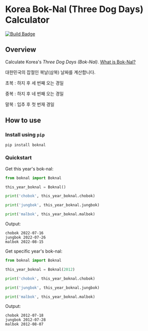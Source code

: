 # Korea Bok-Nal (Three Dog Days) Calculator

[![Build Badge](https://img.shields.io/cirrus/github/Jennas-Lee/korea-bok-nal-calculator/main)](https://app.travis-ci.com/Jennas-Lee/korea-bok-nal-calculator)


## Overview

Calculate Korea's _Three Dog Days (Bok-Nal)_. [What is Bok-Nal?](https://folkency.nfm.go.kr/en/topic/detail/4130)

대한민국의 잡절인 복날(삼복) 날짜를 계산합니다.

초복 : 하지 후 세 번째 오는 경일

중복 : 하지 후 네 번째 오는 경일

말복 : 입추 후 첫 번재 경일

## How to use

### Install using `pip`

``` shell
pip install boknal
```

### Quickstart

Get this year's bok-nal:

``` python
from boknal import Boknal

this_year_boknal = Boknal()

print('chobok', this_year_boknal.chobok)

print('jungbok', this_year_boknal.jungbok)

print('malbok', this_year_boknal.malbok)
```

Output:

```
chobok 2022-07-16
jungbok 2022-07-26
malbok 2022-08-15
```

Get specific year's bok-nal:

``` python
from boknal import Boknal

this_year_boknal = Boknal(2012)

print('chobok', this_year_boknal.chobok)

print('jungbok', this_year_boknal.jungbok)

print('malbok', this_year_boknal.malbok)
```

Output:

```
chobok 2012-07-18
jungbok 2012-07-28
malbok 2012-08-07
```